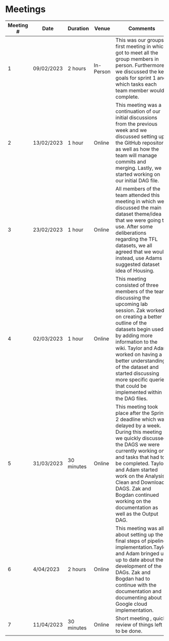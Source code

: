 # Meetings


| Meeting # | Date | Duration | Venue | Comments |
|-----------|------|----------|-------|----------|
| 1     | 09/02/2023 | 2 hours | In-Person | This was our groups first meeting in which got to meet all the group members in person. Furthermore, we discussed the key goals for sprint 1 and which tasks each team member would complete. |
| 2       | 13/02/2023 | 1 hour | Online | This meeting was a continuation of our initial discussions from the previous week and we discussed setting up the GitHub repository as well as how the team will manage commits and merging. Lastly, we started working on our initial DAG file. |
| 3 | 23/02/2023 | 1 hour  | Online | All members of the team attended this meeting in which we discussed the main dataset theme/idea that we were going to use. After some deliberations regarding the TFL datasets, we all agreed that we would instead, use Adams suggested dataset idea of Housing. |
| 4 | 02/03/2023 | 1 hour  | Online | This meeting consisted of three members of the team discussing the upcoming lab session. Zak worked on  creating a better outline of the datasets begin used by adding more information to the wiki. Taylor and Adam worked on having a better understanding  of the dataset and started discussing more specific queries that could be implemented within the DAG files.  |
| 5 | 31/03/2023 | 30 minutes  | Online | This meeting took place after the Sprint 2 deadline which was delayed by a week. During this meeting we quickly discussed the DAGS we were currently working on and tasks that had to be completed. Taylor and Adam started work on the Analysis, Clean and Download DAGS. Zak and Bogdan continued working on the documentation as well as the Output DAG. |
| 6 | 4/04/2023 | 2 hours  | Online | This meeting was all about setting up the final steps of pipeline implementation.Taylor and Adam bringed us up to date about the development of the DAGs. Zak and Bogdan had to continue with the documentation and documenting about Google cloud implementation.|
| 7 | 11/04/2023 | 30 minutes  | Online | Short meeting , quick review of things left to be done.|
